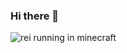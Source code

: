 ### Hi there 👋

<!--
**fruitsaladchan/fruitsaladchan** is a ✨ _special_ ✨ repository because its `README.md` (this file) appears on your GitHub profile.

Here are some ideas to get you started:

- discord - fruit salad#7464
- steam - https://steamcommunity.com/profiles/76561198983419915/
- 👯 I’m looking to collaborate on ...
- 🤔 I’m looking for help with ...
- 💬 Ask me about ...
- 📫 How to reach me: ...
- 😄 Pronouns: ...
- ⚡ Fun fact: ...
-->
![rei running in minecraft](https://user-images.githubusercontent.com/124645742/226750328-c15b6401-5322-49ea-931c-9be943075bf9.jpg)

